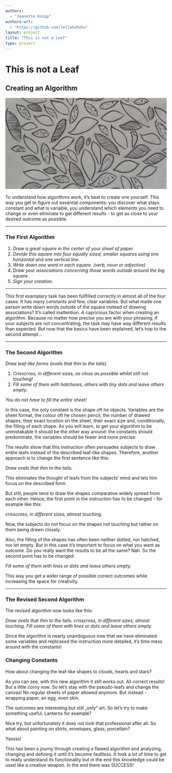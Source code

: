 ```yaml
--- 
authors: 
  - "Jeanette Knipp"
authors-url: 
  - "https://github.com/lellahahaha"
layout: project
title: "This is not a Leaf"
type: project
---
```


# This is not a Leaf
## Creating an Algorithm


![](./assets/keinblatt.png) 


To understand how algorithms work, it’s best to create one yourself. This way you get to figure out essential components: you discover what stays constant and what is variable, you understand which elements you need to change or even eliminate to get different results - to get as close to your desired outcome as possible.

----------

### The First Algorithm

1. *Draw a great square in the center of your sheet of paper.*
1. *Devide this square into four equally sized, smaller squares using one horizontal and one vertical line.*
1. *Write down one word in each square. (verb, noun or adjective)*
1. *Draw your associations concerning those words outside around the big square.*
1. *Sign your creation.*

---------

This first examplary task has been fullfilled correctly in almost all of the four cases. It has many constants and few, clear variables. But what made one person write down words outside of the square instead of drawing associations? It’s called inattention. A capricious factor when creating an algorithm. Because no matter how precise you are with your phrasing, if your subjects are not concentrating, the task may have way different results than expected. But now that the basics have been explained, let’s hop to the second attempt…

----------

### The Second Algorithm

*Draw leaf-like forms (ovals that thin to the tails).*

1. *Crisscross, in different sizes, as close as possible whilst still not touching!*
1. *Fill some of them with hatchures, others with tiny dots and leave others empty.*

*You do not have to fill the entire sheet!*

In this case, the only constant is the shape oft he objects. Variables are the sheet format, the colour oft he chosen pencil, the number of drawed shapes, their exact location on the sheet, their exact size and, conditionally, the filling of each shape. As you will learn, to get your algorithm to be unmistakable it should be the other way around: the constants should predominate, the variables should be fewer and more precise:



The results show that this instruction often persuades subjects to draw entire leafs instead of the described leaf-like shapes.
Therefore, another approach is to change the first sentence like this:

*Draw ovals that thin to the tails.*

This eliminates the thought of leafs from the subjects‘ mind and lets him focus on the described form.



But still, people tend to draw the shapes comparative widely spread from each other. Hence, the first point in the instruction has to be changed - for example like this:

*crisscross, in different sizes, almost touching.*

Now, the subjects do not focus on the shapes not touching but rather on them being drawn closely.



Also, the filling of the shapes has often been neither dotted, nor hatched, nor let empty. But in this case it’s important to focus on what you want as outcome. Do you really want the results to be all the same?
Nah.
So the second point has to be changed:

*Fill some of them with lines or dots and leave others empty.*

This way you get a wider range of possible correct outcomes while increasing the space for creativity.

----------

### The Revised Second Algorithm


The revised algorithm now looks like this:

*Draw ovals that thin to the tails. crisscross, in different sizes, almost touching. Fill some of them with lines or dots and leave others empty.*

Since the algorithm is nearly unambiguous now that we have eliminated some variables and rephrased the instruction more detailed, it’s time mess around with the constants!

### Changing Constants

How about changing the leaf-like shapes to clouds, hearts and stars?



As you can see, with this new algorithm it still works out. All correct results! But a little corny now. So let’s stay with the pseudo-leafs and change the canvas! No regular sheets of paper allowed anymore. But instead - wrapping paper, an egg, even skin.



The outcomes are interesting but still „only“ art. So let’s try to make something useful. Lanterns for example?



Nice try, but unfortunately it does not look that professional after all. So what about painting on shirts, envelopes, glass, porcellain?



Yassss!

This has been a journy through creating a flawed algorithm and analyzing, changing and defining it until it’s become faultless. It took a lot of time to get to really understand its functionality but in the end this knowledge could be used like a creative weapon.
In the end there was SUCCESS!
